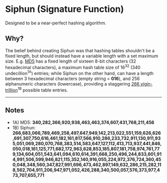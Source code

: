 # Siphun (Signature Function)
Designed to be a near-perfect hashing algorithm.

## Why?
The belief behind creating Siphun was that hashing tables shouldn't be a fixed length, but should instead have a variable length with a set maximum size. E.g. [MD5](https://www.ietf.org/rfc/rfc1321.txt) has a fixed length of sixteen 8-bit characters (32 hexadecimal characters), a maximum hash table size of 16<sup>32</sup> (340 undecillion<sup>1A</sup>) entries; while Siphun on the other hand, can have a length between 3 hexadecimal characters (empty string = **016**), and 256 alphanumeric characters (lowercase), providing a staggering [266 vigin-trillion](https://latex.codecogs.com/png.latex?%5Cdpi%7B150%7D%20%5Cbg_white%20%5Clarge%201%20&plus;%20%5Csum_%7Ba%3D1%7D%5E%7B256%7D%20%5Csum_%7Bb%3D16%7D%5E%7B36%7D%20b%5Ea)<sup>1B</sup> possible table entries.

----

## Notes

+ 1A) MD5: **340,282,366,920,938,463,463,374,607,431,768,211,456**
+ 1B) Siphun: **266,683,066,789,469,258,497,647,949,142,213,022,551,159,626,626,691,307,750,616,461,182,161,817,566,910,286,233,732,911,130,911,935,051,069,280,070,768,383,514,583,647,127,112,413,713,937,441,846,050,018,161,125,771,682,172,963,628,853,185,807,181,758,974,761,779,134,604,051,543,641,094,610,614,391,668,250,496,244,833,601,914,991,506,599,946,821,115,352,140,916,055,224,972,376,724,360,450,048,348,560,347,827,991,696,473,462,897,149,632,286,215,282,118,562,704,911,206,947,971,052,426,288,340,500,057,576,373,977,473,707,655,771**
